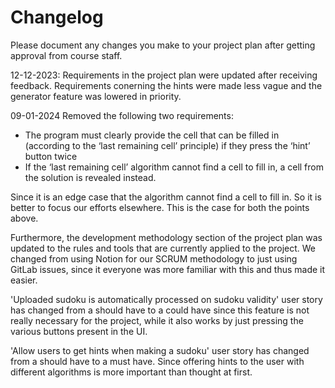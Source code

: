 # Changelog

Please document any changes you make to your project plan after getting approval from course staff.

12-12-2023:
Requirements in the project plan were updated after receiving feedback. Requirements conerning the hints were
made less vague and the generator feature was lowered in priority.

09-01-2024
Removed the following two requirements:
- The program must clearly provide the cell that can be filled in (according to the ‘last remaining cell’ principle) if they press the ‘hint’ button twice
- If the ‘last remaining cell’ algorithm  cannot find a cell to fill in, a cell from the solution is revealed instead.

Since it is an edge case that the algorithm cannot find a cell to fill in. So it is better to focus our efforts elsewhere. This is the case for both the points above.

Furthermore, the development methodology section of the project plan was updated to the rules and tools that are currently applied to the project. We changed from using Notion for our SCRUM methodology to just using GitLab issues, since it everyone was more familiar with this and thus made it easier.

'Uploaded sudoku is automatically processed on sudoku validity' user story has changed from a should have to a could have since this feature is not really necessary for the project, while it also works by just pressing the various buttons present in the UI.

'Allow users to get hints when making a sudoku' user story has changed from a should have to a must have. Since offering hints to the user with different algorithms is more important than thought at first.

